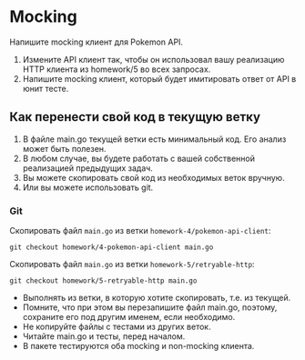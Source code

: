 # Mocking

Напишите mocking клиент для Pokemon API.

1. Измените API клиент так, чтобы он использовал вашу реализацию HTTP клиента из homework/5 во всех запросах.
2. Напишите mocking клиент, который будет имитировать ответ от API в юнит тесте.

## Как перенести свой код в текущую ветку

1. В файле main.go текущей ветки есть минимальный код. Его анализ может быть полезен.
2. В любом случае, вы будете работать с вашей собственной реализацией предыдущих задач.
3. Вы можете скопировать свой код из необходимых веток вручную.
4. Или вы можете использовать git.

### Git

Скопировать файл `main.go` из ветки `homework-4/pokemon-api-client`:

```
git checkout homework/4-pokemon-api-client main.go
```

Скопировать файл `main.go` из ветки `homework-5/retryable-http`:

```
git checkout homework/5-retryable-http main.go
```

- Выполнять из ветки, в которую хотите скопировать, т.е. из текущей.
- Помните, что при этом вы перезапишите файл main.go, поэтому, сохраните его под другим именем, если необходимо.
- Не копируйте файлы с тестами из других веток.
- Читайте main.go и тесты, перед началом.
- В пакете тестируются оба mocking и non-mocking клиента.